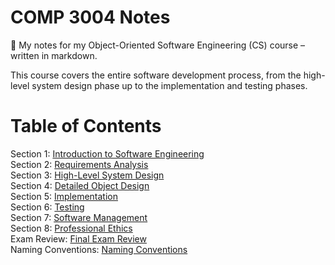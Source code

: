 # COMP 3004 Notes

📘 My notes for my Object-Oriented Software Engineering (CS) course – written in markdown.

This course covers the entire software development process, from the high-level system design phase up to the implementation and testing phases.

# Table of Contents

Section 1: [Introduction to Software Engineering](/Sections/Section%201.md)<br>
Section 2: [Requirements Analysis](/Sections/Section%202.md)<br>
Section 3: [High-Level System Design](/Sections/Section%203.md)<br>
Section 4: [Detailed Object Design](/Sections/Section%204.md)<br>
Section 5: [Implementation](/Sections/Section%205.md)<br>
Section 6: [Testing](/Sections/Section%206.md)<br>
Section 7: [Software Management](/Sections/Section%207.md)<br>
Section 8: [Professional Ethics](/Sections/Section%208.md)<br>
Exam Review: [Final Exam Review](Exam%20Review.md)<br>
Naming Conventions: [Naming Conventions](Naming%20Conventions.md)